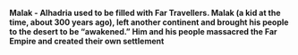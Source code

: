 **Malak - Alhadria used to be filled with Far Travellers. Malak (a kid at the time, about 300 years ago), left another continent and brought his people to the desert to be “awakened.” Him and his people massacred the Far Empire and created their own settlement**